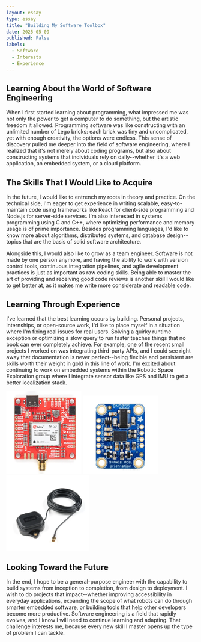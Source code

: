```yaml
---
layout: essay
type: essay
title: "Building My Software Toolbox"
date: 2025-05-09
published: False
labels:
  - Software
  - Interests
  - Experience
---
```


## Learning About the World of Software Engineering

When I first started learning about programming, what impressed me was not only the power to get a computer to do something, but the artistic freedom it allowed. Programming software was like constructing with an unlimited number of Lego bricks: each brick was tiny and uncomplicated, yet with enough creativity, the options were endless. This sense of discovery pulled me deeper into the field of software engineering, where I realized that it's not merely about coding programs, but also about constructing systems that individuals rely on daily--whether it's a web application, an embedded system, or a cloud platform.

## The Skills That I Would Like to Acquire

In the future, I would like to entrench my roots in theory and practice. On the technical side, I'm eager to get experience in writing scalable, easy-to-maintain code using frameworks like React for client-side programming and Node.js for server-side services. I'm also interested in systems programming using C and C++, where optimizing performance and memory usage is of prime importance. Besides programming languages, I'd like to know more about algorithms, distributed systems, and database design--topics that are the basis of solid software architecture.

Alongside this, I would also like to grow as a team engineer. Software is not made by one person anymore, and having the ability to work with version control tools, continuous integration pipelines, and agile development practices is just as important as raw coding skills. Being able to master the art of providing and receiving good code reviews is another skill I would like to get better at, as it makes me write more considerate and readable code.

## Learning Through Experience
I've learned that the best learning occurs by building. Personal projects, internships, or open-source work, I'd like to place myself in a situation where I'm fixing real issues for real users. Solving a quirky runtime exception or optimizing a slow query to run faster teaches things that no book can ever completely achieve. For example, one of the recent small projects I worked on was integrating third-party APIs, and I could see right away that documentation is never perfect--being flexible and persistent are skills worth their weight in gold in this line of work. I'm excited about continuing to work on embedded systems within the Robotic Space Exploration group where I integrate sensor data like GPS and IMU to get a better localization stack.

<img width="200px" class="rounded float-start pe-4" src="../img/zed_f9p.png">
<img width="200px" class="rounded float-start pe-4" src="../img/BNO0855_imu.png">
<img width="220px" class="rounded float-start pe-4" src="../img/GNSS_L1L2_Antenna.png">

## Looking Toward the Future
In the end, I hope to be a general-purpose engineer with the capability to build systems from inception to completion, from design to deployment. I wish to do projects that impact--whether improving accessibility in everyday applications, expanding the scope of what robots can do through smarter embedded software, or building tools that help other developers become more productive. Software engineering is a field that rapidly evolves, and I know I will need to continue learning and adapting. That challenge interests me, because every new skill I master opens up the type of problem I can tackle.
